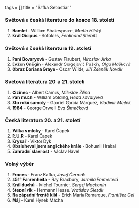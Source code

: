 tags = []
title = "Šafka Sebastian"

### Světová a česká literature do konce 18. století
1. __Hamlet__ - William Shakespeare, _Martin Hilský_
0. __Král Oidipus__ - Sofoklés, _Ferdinand Stiebitz_

### Světová a česká literatura 19. století
1. __Paní Bovaryová__ - Gustav Flaubert, _Miroslav Jirka_
0. __Evžen Oněgin__ - Alexandr Sergejevič Puškin, _Olga Mašková_
0. __Obraz Doriana Graye__ - Oscar Wilde, _Jiří Zdeněk Novák_

### Světová literatura 20. a 21. století
1. __Cizinec__ - Albert Camus, _Miloslav Žilina_
0. __Pán much__ - William Golding, _Heda Kovályová_
0. __Sto roků samoty__ - Gabriel García Márquez, _Vladimír Medek_
0. __1984__ - George Orwell, _Eva Šimečková_

### Česká literatura 20. a 21. století
1. __Válka s mloky__ - Karel Čapek
0. __R.U.R__ - Karel Čapek
0. __Krysař__ - Viktor Dyk
0. __Obsluhoval jsem anglického krále__ - Bohumil Hrabal
0. __Zahradní slavnost__ - Václav Havel

### Volný výběr
1. __Proces__ - Franz Kafka, _Josef Čermák_
0. __451° Fahrenheita__ - Ray Bradbury, _Jarmila Emmerová_
0. __Král duchů__ - Michel Tournier, _Sergej Machonin_
0. __Stepní vlk__ - Hermann Hesse, _Vratislav Slezák_
0. __Na západní frontě klid__ - Erich Maria Remarque, _František Gel_
0. __Máj__ - Karel Hynek Mácha
